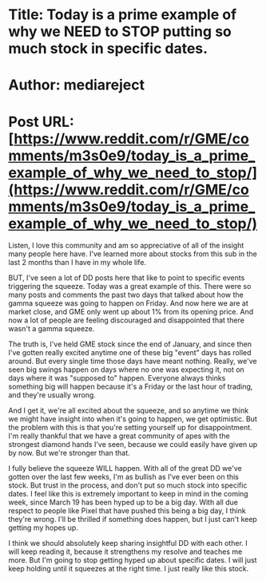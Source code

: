 # Title: Today is a prime example of why we NEED to STOP putting so much stock in specific dates.
# Author: mediareject
# Post URL: [https://www.reddit.com/r/GME/comments/m3s0e9/today_is_a_prime_example_of_why_we_need_to_stop/](https://www.reddit.com/r/GME/comments/m3s0e9/today_is_a_prime_example_of_why_we_need_to_stop/)


Listen, I love this community and am so appreciative of all of the insight many people here have. I've learned more about stocks from this sub in the last 2 months than I have in my whole life.

BUT, I've seen a lot of DD posts here that like to point to specific events triggering the squeeze. Today was a great example of this. There were so many posts and comments the past two days that talked about how the gamma squeeze was going to happen on Friday. And now here we are at market close, and GME only went up about 1% from its opening price. And now a lot of people are feeling discouraged and disappointed that there wasn't a gamma squeeze.

The truth is, I've held GME stock since the end of January, and since then I've gotten really excited anytime one of these big "event" days has rolled around. But every single time those days have meant nothing. Really, we've seen big swings happen on days where no one was expecting it, not on days where it was "supposed to" happen. Everyone always thinks something big will happen because it's a Friday or the last hour of trading, and they're usually wrong.

And I get it, we're all excited about the squeeze, and so anytime we think we might have insight into when it's going to happen, we get optimistic. But the problem with this is that you're setting yourself up for disappointment. I'm really thankful that we have a great community of apes with the strongest diamond hands I've seen, because we could easily have given up by now. But we're stronger than that.

I fully believe the squeeze WILL happen. With all of the great DD we've gotten over the last few weeks, I'm as bullish as I've ever been on this stock. But trust in the process, and don't put so much stock into specific dates. I feel like this is extremely important to keep in mind in the coming week, since March 19 has been hyped up to be a big day. With all due respect to people like Pixel that have pushed this being a big day, I think they're wrong. I'll be thrilled if something does happen, but I just can't keep getting my hopes up.

I think we should absolutely keep sharing insightful DD with each other. I will keep reading it, because it strengthens my resolve and teaches me more. But I'm going to stop getting hyped up about specific dates. I will just keep holding until it squeezes at the right time. I just really like this stock.